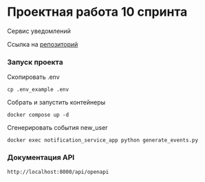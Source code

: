# Проектная работа 10 спринта

Сервис уведомлений

Ссылка на [репозиторий](https://github.com/VadimVolkovsky/notifications_sprint_1)



### Запуск проекта


Скопировать .env
```
cp .env_example .env
```

Собрать и запустить контейнеры
```
docker compose up -d
```


Сгенерировать события new_user
```
docker exec notification_service_app python generate_events.py
```


### Документация API
```
http://localhost:8000/api/openapi
```
